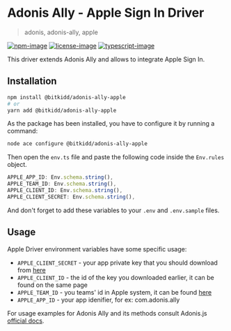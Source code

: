 # Adonis Ally - Apple Sign In Driver

> adonis, adonis-ally, apple

[![npm-image]][npm-url] [![license-image]][license-url] [![typescript-image]][typescript-url]

This driver extends Adonis Ally and allows to integrate Apple Sign In.

## Installation

```bash
npm install @bitkidd/adonis-ally-apple
# or
yarn add @bitkidd/adonis-ally-apple
```

As the package has been installed, you have to configure it by running a command:

```bash
node ace configure @bitkidd/adonis-ally-apple
```

Then open the `env.ts` file and paste the following code inside the `Env.rules` object.

```ts
APPLE_APP_ID: Env.schema.string(),
APPLE_TEAM_ID: Env.schema.string(),
APPLE_CLIENT_ID: Env.schema.string(),
APPLE_CLIENT_SECRET: Env.schema.string(),
```

And don't forget to add these variables to your `.env` and `.env.sample` files.

## Usage

Apple Driver environment variables have some specific usage:

- `APPLE_CLIENT_SECRET` - your app private key that you should download from [here](https://developer.apple.com/account/resources/authkeys/list)
- `APPLE_CLIENT_ID` - the id of the key you downloaded earlier, it can be found on the same page
- `APPLE_TEAM_ID` - you teams' id in Apple system, it can be found [here](https://developer.apple.com/account/#/membership)
- `APPLE_APP_ID` - your app idenifier, for ex: com.adonis.ally

For usage examples for Adonis Ally and its methods consult Adonis.js [official docs](https://docs.adonisjs.com/guides/auth/social).

[npm-image]: https://img.shields.io/npm/v/@bitkidd/adonis-ally-apple.svg?style=for-the-badge&logo=npm
[npm-url]: https://npmjs.org/package/@bitkidd/adonis-ally-apple 'npm'
[license-image]: https://img.shields.io/npm/l/@bitkidd/adonis-ally-apple?color=blueviolet&style=for-the-badge
[license-url]: LICENSE.md 'license'
[typescript-image]: https://img.shields.io/badge/Typescript-294E80.svg?style=for-the-badge&logo=typescript
[typescript-url]: "typescript"
